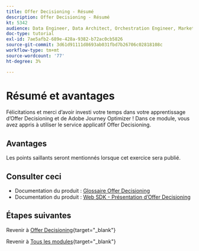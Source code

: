 ```yaml
---
title: Offer Decisioning - Résumé
description: Offer Decisioning - Résumé
kt: 5342
audience: Data Engineer, Data Architect, Orchestration Engineer, Marketer
doc-type: tutorial
exl-id: 7ae5afb2-689e-428a-9382-b72ac0cb5826
source-git-commit: 3d61d91111d8693ab031fbd7b26706c02818108c
workflow-type: tm+mt
source-wordcount: '77'
ht-degree: 3%

---
```


# Résumé et avantages

Félicitations et merci d’avoir investi votre temps dans votre apprentissage d’Offer Decisioning et de Adobe Journey Optimizer !
Dans ce module, vous avez appris à utiliser le service applicatif Offer Decisioning.

## Avantages

Les points saillants seront mentionnés lorsque cet exercice sera publié.

## Consulter ceci

- Documentation du produit : [Glossaire Offer Decisioning](https://experienceleague.adobe.com/docs/journey-optimizer/using/offer-decisioniong/get-started-decision/starting-offer-decisioning.html#glossary?lang=en)
- Documentation du produit : [Web SDK - Présentation d’Offer Decisioning](https://experienceleague.adobe.com/docs/experience-platform/edge/personalization/offer-decisioning/offer-decisioning-overview.html?lang=en)

## Étapes suivantes

Revenir à [Offer Decisioning](offer-decisioning.md){target="_blank"}

Revenir à [Tous les modules](./../../../../overview.md){target="_blank"}
